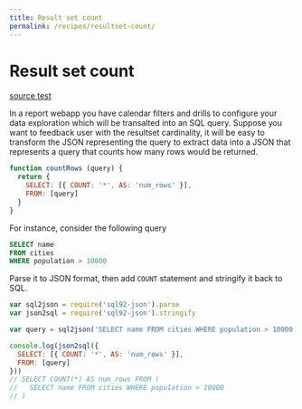 ```yaml
---
title: Result set count
permalink: /recipes/resultset-count/
---
```


# Result set count

[source test](https://github.com/fibo/SQL92-JSON/blob/master/test/recipes/resultset-count.js)

In a report webapp you have calendar filters and drills to configure your data
exploration which will be transalted into an SQL query. Suppose you want to
feedback user with the resultset cardinality, it will be easy to transform the
JSON representing the query to extract data into a JSON that represents a query
that counts how many rows would be returned.

```javascript
function countRows (query) {
  return {
    SELECT: [{ COUNT: '*', AS: 'num_rows' }],
    FROM: [query]
  }
}
```

For instance, consider the following query

```sql
SELECT name
FROM cities
WHERE population > 10000
```

Parse it to JSON format, then add `COUNT` statement and stringify it back to SQL.

```javascript
var sql2json = require('sql92-json').parse
var json2sql = require('sql92-json').stringify

var query = sql2json('SELECT name FROM cities WHERE population > 10000')

console.log(json2sql({
  SELECT: [{ COUNT: '*', AS: 'num_rows' }],
  FROM: [query]
}))
// SELECT COUNT(*) AS num_rows FROM (
//   SELECT name FROM cities WHERE population > 10000
// )
```

